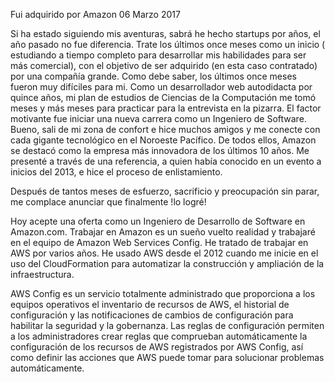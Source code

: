 Fui adquirido por Amazon
06 Marzo 2017
 
Si ha estado siguiendo mis aventuras, sabrá he hecho startups por años, el año pasado no fue diferencia. Trate los últimos once meses como un inicio ( estudiando a tiempo completo para desarrollar mis habilidades para ser más comercial), con el objetivo de ser adquirido (en esta caso contratado) por una compañía grande.
Como debe saber, los últimos once meses fueron muy difíciles para mi. Como un desarrollador web autodidacta por quince años, mi plan de estudios de Ciencias de la Computación  me tomó meses  y más meses para practicar para la entrevista en la pizarra. El factor motivante fue iniciar una nueva carrera como un Ingeniero de Software.
Bueno, sali de mi zona de confort e hice muchos amigos y me conecte con cada gigante tecnológico en el Noroeste Pacífico. De todos ellos, Amazon se destacó como la empresa más innovadora de los últimos 10 años. Me presenté a través de una referencia, a quien había conocido en un evento a inicios del 2013, e hice el proceso de enlistamiento.
 
Después de tantos meses de esfuerzo, sacrificio y preocupación sin parar, me complace anunciar que finalmente !lo logré!
 
Hoy acepte una oferta como un Ingeniero de Desarrollo de Software en Amazon.com.
Trabajar en Amazon es un sueño vuelto realidad y trabajaré en el equipo de Amazon Web Services Config. He tratado de trabajar en AWS por varios años. He usado AWS desde el 2012 cuando me inicie en el uso del  CloudFormation para automatizar la construcción y ampliación de la infraestructura.
 

 
 
AWS Config es un servicio totalmente administrado que proporciona a los equipos operativos el inventario de recursos de AWS, el historial de configuración y las notificaciones de cambios de configuración para habilitar la seguridad y la gobernanza. Las reglas de configuración permiten a los administradores crear reglas que comprueban automáticamente la configuración de los recursos de AWS registrados por AWS Config, así como definir las acciones que AWS puede tomar para solucionar problemas automáticamente.
